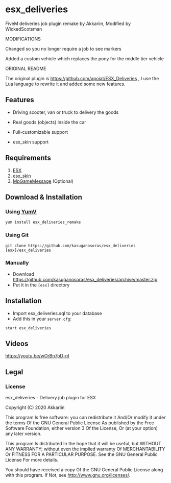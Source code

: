 # esx_deliveries
FiveM deliveries job plugin remake by Akkariin, Modified by WickedScotsman

MODIFICATIONS

Changed so you no longer require a job to see markers

Added a custom vehicle which replaces the pony for the middle tier vehicle



ORIGINAL README

The original plugin is https://github.com/apoiat/ESX_Deliveries , I use the Lua language to rewrite it and added some new features.

## Features

* Driving scooter, van or truck to delivery the goods

* Real goods (objects) inside the car

* Full-customizable support

* esx_skin support

## Requirements

1. [ESX](https://github.com/ESX-Org/es_extended)
2. [esx_skin](https://github.com/ESX-Org/esx_skin)
3. [MpGameMessage](https://github.com/kasuganosoras/MpGameMessage) (Optional)

## Download & Installation

### Using [YumV](https://yumv.net/)

```
yum install esx_deliveries_remake
```

### Using Git

```
git clone https://github.com/kasuganosoras/esx_deliveries [esx]/esx_deliveries
```

### Manually

- Download https://github.com/kasuganosoras/esx_deliveries/archive/master.zip
- Put it  in the `[esx]` directory

## Installation

- Import esx_deliveries.sql to your database
- Add this in your `server.cfg`:

```
start esx_deliveries
```



## Videos

https://youtu.be/wOrBn7pD-nI

## Legal

### License

esx_deliveries - Delivery job plugin for ESX

Copyright (C) 2020 Akkariin

This program Is free software: you can redistribute it And/Or modify it under the terms Of the GNU General Public License As published by the Free Software Foundation, either version 3 Of the License, Or (at your option) any later version.

This program Is distributed In the hope that it will be useful, but WITHOUT ANY WARRANTY; without even the implied warranty Of MERCHANTABILITY Or FITNESS FOR A PARTICULAR PURPOSE. See the GNU General Public License For more details.

You should have received a copy Of the GNU General Public License along with this program. If Not, see http://www.gnu.org/licenses/.
